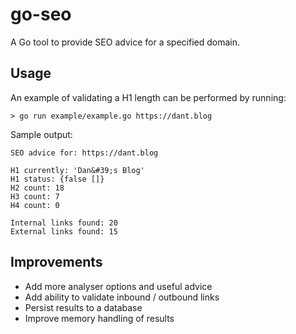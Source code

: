 # go-seo
A Go tool to provide SEO advice for a specified domain.

## Usage
An example of validating a H1 length can be performed by running:
```
> go run example/example.go https://dant.blog
```
Sample output:
```
SEO advice for: https://dant.blog

H1 currently: 'Dan&#39;s Blog'
H1 status: {false []}
H2 count: 18
H3 count: 7
H4 count: 0

Internal links found: 20
External links found: 15
```

## Improvements
- Add more analyser options and useful advice
- Add ability to validate inbound / outbound links
- Persist results to a database
- Improve memory handling of results

